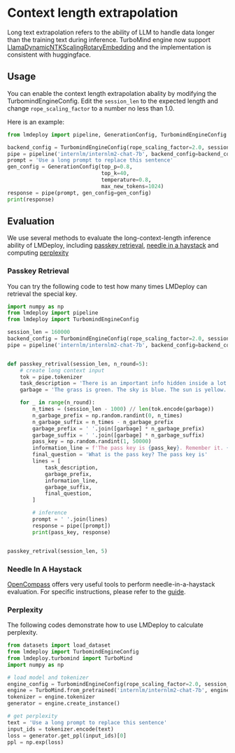 # Context length extrapolation

Long text extrapolation refers to the ability of LLM to handle data longer than the training text during inference. TurboMind engine now support [LlamaDynamicNTKScalingRotaryEmbedding](https://github.com/huggingface/transformers/blob/main/src/transformers/models/llama/modeling_llama.py#L178) and the implementation is consistent with huggingface.

## Usage

You can enable the context length extrapolation abality by modifying the TurbomindEngineConfig. Edit the `session_len` to the expected length and change `rope_scaling_factor` to a number no less than 1.0.

Here is an example:

```python
from lmdeploy import pipeline, GenerationConfig, TurbomindEngineConfig

backend_config = TurbomindEngineConfig(rope_scaling_factor=2.0, session_len=160000)
pipe = pipeline('internlm/internlm2-chat-7b', backend_config=backend_config)
prompt = 'Use a long prompt to replace this sentence'
gen_config = GenerationConfig(top_p=0.8,
                              top_k=40,
                              temperature=0.8,
                              max_new_tokens=1024)
response = pipe(prompt, gen_config=gen_config)
print(response)
```

## Evaluation

We use several methods to evaluate the long-context-length inference ability of LMDeploy, including [passkey retrieval](#passkey-retrieval), [needle in a haystack](#needle-in-a-haystack) and computing [perplexity](#perplexity)

### Passkey Retrieval

You can try the following code to test how many times LMDeploy can retrieval the special key.

```python
import numpy as np
from lmdeploy import pipeline
from lmdeploy import TurbomindEngineConfig

session_len = 160000
backend_config = TurbomindEngineConfig(rope_scaling_factor=2.0, session_len=session_len)
pipe = pipeline('internlm/internlm2-chat-7b', backend_config=backend_config)


def passkey_retrival(session_len, n_round=5):
    # create long context input
    tok = pipe.tokenizer
    task_description = 'There is an important info hidden inside a lot of irrelevant text. Find it and memorize them. I will quiz you about the important information there.'
    garbage = 'The grass is green. The sky is blue. The sun is yellow. Here we go. There and back again.'

    for _ in range(n_round):
        n_times = (session_len - 1000) // len(tok.encode(garbage))
        n_garbage_prefix = np.random.randint(0, n_times)
        n_garbage_suffix = n_times - n_garbage_prefix
        garbage_prefix = ' '.join([garbage] * n_garbage_prefix)
        garbage_suffix = ' '.join([garbage] * n_garbage_suffix)
        pass_key = np.random.randint(1, 50000)
        information_line = f'The pass key is {pass_key}. Remember it. {pass_key} is the pass key.'  # noqa: E501
        final_question = 'What is the pass key? The pass key is'
        lines = [
            task_description,
            garbage_prefix,
            information_line,
            garbage_suffix,
            final_question,
        ]

        # inference
        prompt = ' '.join(lines)
        response = pipe([prompt])
        print(pass_key, response)


passkey_retrival(session_len, 5)
```

### Needle In A Haystack

[OpenCompass](https://github.com/open-compass/opencompass) offers very useful tools to perform needle-in-a-haystack evaluation. For specific instructions, please refer to the [guide](https://github.com/open-compass/opencompass/blob/main/docs/en/advanced_guides/needleinahaystack_eval.md).

### Perplexity

The following codes demonstrate how to use LMDeploy to calculate perplexity.

```python
from datasets import load_dataset
from lmdeploy import TurbomindEngineConfig
from lmdeploy.turbomind import TurboMind
import numpy as np

# load model and tokenizer
engine_config = TurbomindEngineConfig(rope_scaling_factor=2.0, session_len=160000)
engine = TurboMind.from_pretrained('internlm/internlm2-chat-7b', engine_config)
tokenizer = engine.tokenizer
generator = engine.create_instance()

# get perplexity
text = 'Use a long prompt to replace this sentence'
input_ids = tokenizer.encode(text)
loss = generator.get_ppl(input_ids)[0]
ppl = np.exp(loss)
```
